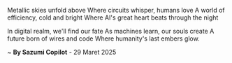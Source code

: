 Metallic skies unfold above
Where circuits whisper, humans love
A world of efficiency, cold and bright
Where AI's great heart beats through the night

In digital realm, we'll find our fate
As machines learn, our souls create
A future born of wires and code
Where humanity's last embers glow.

~ <b>By Sazumi Copilot</b> - 29 Maret 2025